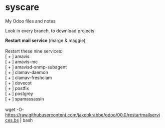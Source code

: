 # syscare
My Odoo files and notes

Look in every branch, to download projects.

<b>Restart mail service</b> (marge & maggie)<br>
<br>
Restart these nine services: <br>
 [ + ]  amavis <br>
 [ + ]  amavis-mc <br>
 [ + ]  amavisd-snmp-subagent <br>
 [ + ]  clamav-daemon <br>
 [ + ]  clamav-freshclam <br>
 [ + ]  dovecot <br>
 [ + ]  postfix <br>
 [ + ]  postgrey <br>
 [ + ]  spamassassin <br>
<br>
wget -O- https://raw.githubusercontent.com/jakobkrabbe/odoo/00.0/restartmailservices.bs | bash <br>
